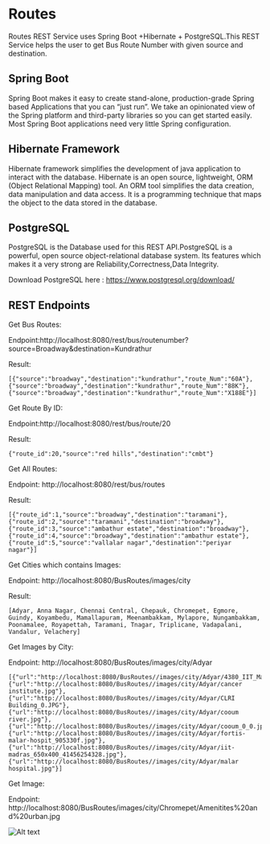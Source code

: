 # Routes

Routes REST Service uses Spring Boot +Hibernate + PostgreSQL.This REST Service helps the user to get Bus Route Number 
with given source and destination.

Spring Boot
-------------

Spring Boot makes it easy to create stand-alone, production-grade Spring based Applications that you can “just run”. 
We take an opinionated view of the Spring platform and third-party libraries so you can get started easily.
Most Spring Boot applications need very little Spring configuration.

Hibernate Framework
--------------------

Hibernate framework simplifies the development of java application to interact with the database. 
Hibernate is an open source, lightweight, ORM (Object Relational Mapping) tool.
An ORM tool simplifies the data creation, data manipulation and data access. 
It is a programming technique that maps the object to the data stored in the database.

PostgreSQL
-----------
PostgreSQL is the Database used for this REST API.PostgreSQL is a powerful, open source object-relational database system. 
Its features which makes it a very strong are Reliability,Correctness,Data Integrity.

Download PostgreSQL here : https://www.postgresql.org/download/

REST Endpoints
----------------

Get Bus Routes:

Endpoint:http://localhost:8080/rest/bus/routenumber?source=Broadway&destination=Kundrathur

Result:

	[{"source":"broadway","destination":"kundrathur","route_Num":"60A"},
	{"source":"broadway","destination":"kundrathur","route_Num":"88K"},
	{"source":"broadway","destination":"kundrathur","route_Num":"X188E"}]

Get Route By ID:

Endpoint:http://localhost:8080/rest/bus/route/20

Result:

	{"route_id":20,"source":"red hills","destination":"cmbt"}


Get All Routes:

Endpoint: http://localhost:8080/rest/bus/routes 

Result:

	[{"route_id":1,"source":"broadway","destination":"taramani"},
	{"route_id":2,"source":"taramani","destination":"broadway"},
	{"route_id":3,"source":"ambathur estate","destination":"broadway"},
	{"route_id":4,"source":"broadway","destination":"ambathur estate"},
	{"route_id":5,"source":"vallalar nagar","destination":"periyar nagar"}]
	

Get Cities which contains Images:

Endpoint: http://localhost:8080/BusRoutes/images/city

Result:

	[Adyar, Anna Nagar, Chennai Central, Chepauk, Chromepet, Egmore, Guindy, Koyambedu, Mamallapuram, Meenambakkam, Mylapore, Nungambakkam, Poonamalee, Royapettah, Taramani, Tnagar, Triplicane, Vadapalani, Vandalur, Velachery]
	
Get Images by City:

Endpoint: http://localhost:8080/BusRoutes/images/city/Adyar

	[{"url":"http://localhost:8080/BusRoutes//images/city/Adyar/4380_IIT_Madras.jpg"},
	{"url":"http://localhost:8080/BusRoutes//images/city/Adyar/cancer institute.jpg"},
	{"url":"http://localhost:8080/BusRoutes//images/city/Adyar/CLRI Building_0.JPG"},
	{"url":"http://localhost:8080/BusRoutes//images/city/Adyar/cooum river.jpg"},
	{"url":"http://localhost:8080/BusRoutes//images/city/Adyar/cooum_0_0.jpg"},
	{"url":"http://localhost:8080/BusRoutes//images/city/Adyar/fortis-malar-hospit_905330f.jpg"},
	{"url":"http://localhost:8080/BusRoutes//images/city/Adyar/iit-madras_650x400_41456254328.jpg"},
	{"url":"http://localhost:8080/BusRoutes//images/city/Adyar/malar hospital.jpg"}]
	
Get Image: 

Endpoint: http://localhost:8080/BusRoutes/images/city/Chromepet/Amenitites%20and%20urban.jpg

	
![Alt text](https://github.com/Saleemahmh/Routes/blob/master/src/main/resources/chennai/Chromepet/Amenitites%20and%20urban.jpg)
